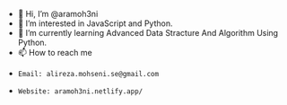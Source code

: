 - 👋 Hi, I’m @aramoh3ni
- 👀 I’m interested in JavaScript and Python.
- 🌱 I’m currently learning Advanced Data Stracture And Algorithm Using Python.
- 📫 How to reach me 
-     Email: alireza.mohseni.se@gmail.com
-     Website: aramoh3ni.netlify.app/
